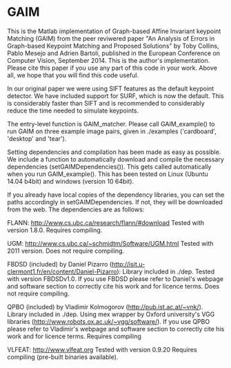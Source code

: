 # GAIM
This is the Matlab implementation of Graph-based Affine Invariant keypoint Matching (GAIM) from the peer reviwered paper "An Analysis of Errors in Graph-based Keypoint Matching and Proposed Solutions" by Toby Collins, Pablo Mesejo and Adrien Bartoli, published in the European Conference on Computer Vision, September 2014. This is the author's implementation. Please cite this paper if you use any part of this code in your work. Above all, we hope that you will find this code useful.

In our original paper we were using SIFT features as the default keypoint detector. We have included support for SURF, which is now the default. This is considerably faster than SIFT and is recommended to considerably reduce the time needed to simulate keypoints.

The entry-level function is GAIM_matcher. Please call GAIM_example() to run GAIM on three example image pairs, given in ./examples ('cardboard', 'desktop' and 'tear').

Setting dependencies and compilation has been made as easy as possible. We include a function to automatically download and compile the necessary dependencies (setGAIMDependencies()). This gets called automatically when you run GAIM_example(). This has been tested on Linux (Ubuntu 14.04 b4bit) and windows (version 10 64bit).

If you already have local copies of the dependency libraries, you can set the paths accordingly in setGAIMDependencies. If not, they will be downloaded from the web. The dependencies are as follows:


 FLANN: http://www.cs.ubc.ca/research/flann/#download
           Tested with version 1.8.0.
           Requires compiling.

 UGM: http://www.cs.ubc.ca/~schmidtm/Software/UGM.html
           Tested with 2011 version.
           Does not require compiling.

 FBDSD (included) by Daniel Pizarro (http://isit.u-clermont1.fr/en/content/Daniel-Pizarro): Library included in ./dep.
           Tested with version FBDSDv1.0. If you use FBDSD please refer to Daniel's webpage and
           software section to correctly cite his work and for licence terms.
           Does not require compiling.

 QPBO (included) by Vladimir Kolmogorov (http://pub.ist.ac.at/~vnk/). Library included in ./dep. Using mex
           wrapper by Oxford university's VGG libraries (http://www.robots.ox.ac.uk/~vgg/software/).
           If you use QPBO please refer to Vladimir's webpage and software section to correctly cite his
           work and for licence terms.
           Requires compiling

 VLFEAT:   http://www.vlfeat.org
           Tested with version 0.9.20
           Requires compiling (pre-built binaries available).
